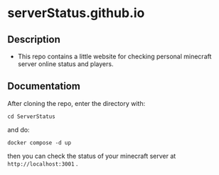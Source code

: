 # serverStatus.github.io

## Description
- This repo contains a little website for checking personal minecraft server online status and players.

## Documentatiom
After cloning the repo, enter the directory with:
```
cd ServerStatus

```
and do:

```
docker compose -d up

```

then you can check the status of your minecraft server at <code>http://localhost:3001</code> .
